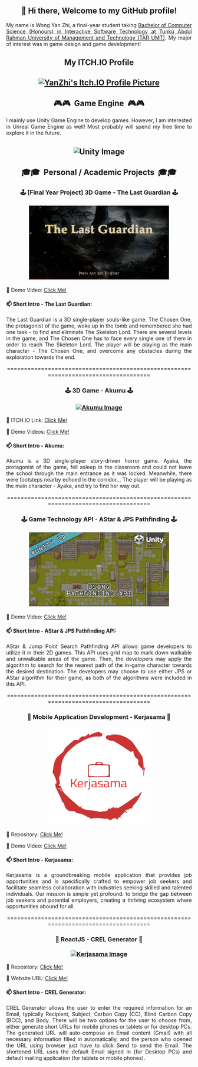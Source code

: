 <h2 align="center">
👋 Hi there, Welcome to my GitHub profile!
</h2>

<p align="justify">
My name is Wong Yan Zhi, a final-year student taking <a href="https://www.tarc.edu.my/focs/programmes/bachelor-degree/bachelor-of-computer-science-honours-in-interactive-software-technology/" alt="Link towards YanZhi's Programme of Study">Bachelor of Computer Science (Honours) in Interactive Software Technology at Tunku Abdul Rahman University of Management and Technology (TAR UMT)</a>. My major of interest was in game design and game development!
</p>

<h2 align="center">
My ITCH.IO Profile
</h2>
<h2 align="center">
<a href="https://spoiler02.itch.io" target="_blank"><img src="https://img.itch.zone/aW1nLzEzNTM3OTY3LnBuZw==/100x100%23/E%2FxdOO.png" alt="YanZhi's Itch.IO Profile Picture" width="150px" height="150px"></a>
</h2>

<h2 align="center">
🎮🎮&nbsp;&nbsp;Game Engine&nbsp;&nbsp;🎮🎮
</h2>
<p align="justify">I mainly use Unity Game Engine to develop games. However, I am interested in Unreal Game Engine as well! Most probably will spend my free time to explore it in the future.</p>
<h2 align="center">
<img src="https://www.protocol.com/media-library/unity-logo.jpg?id=30046849&width=1245&height=700&quality=85&coordinates=416%2C0%2C417%2C0" alt="Unity Image" width="410px" height="250px">
</h2>

<h2 align="center">🎓🎓&nbsp;&nbsp;Personal / Academic Projects&nbsp;&nbsp;🎓🎓</h2>

<div>
<h3 align="center">
🕹&nbsp;[Final Year Project] 3D Game - The Last Guardian&nbsp;🕹
<br> <br>
<a href="https://youtu.be/iXqZzVhZakc" target="_blank"><img src="./Images/The-Last-Guardian_Thumbnail.jpg" alt="The Last Guardian Image" width="380px" height="200px"></a>
</h3>
<p align="left">🔗 Demo Video: <a href="https://youtu.be/iXqZzVhZakc" target="_blank" alt="Link towards YT Demo - The Last Guardian">Click Me!</a>
<h4>📫 Short Intro - The Last Guardian:</h4>
<p align="justify">
The Last Guardian is a 3D single-player souls-like game. The Chosen One, the protagonist of the game, woke up in the tomb and remembered she had one task - to find and eliminate The Skeleton Lord. There are several levels in the game, and The Chosen One has to face every single one of them in order to reach The Skeleton Lord. The player will be playing as the main character - The Chosen One, and overcome any obstacles during the exploration towards the end.
</p>
</div>

<div>
<p align="center">====================================================================================</p>
<h3 align="center">
🕹&nbsp;3D Game - Akumu&nbsp;🕹
<br> <br>
<a href="https://spoiler02.itch.io/akumu" target="_blank"><img src="https://img.itch.zone/aW1nLzExMTQxODY0LnBuZw==/315x250%23c/Kzplsx.png" alt="Akumu Image" width="380px" height="200px"></a>
</h3>
<!-- <p align="left">🔗 Repository: <a href="" target="_blank" alt="Link towards Repository - Kerjasama">Click Me!</a></p> -->
<p align="left">🔗 ITCH.IO Link: <a href="https://spoiler02.itch.io/akumu" target="_blank" alt="Link towards ITCH.IO - Akumu">Click Me!</a>
<p align="left">🔗 Demo Videos: <a href="https://tinyurl.com/AkumuGameplayVideos" target="_blank" alt="Link towards YT Demo - Akumu">Click Me!</a>
<h4>📫 Short Intro - Akumu:</h4>
<p align="justify">
Akumu is a 3D single-player story-driven horror game. Ayaka, the protagonist of the game, fell asleep in the classroom and could not leave the school through the main entrance as it was locked. Meanwhile, there were footsteps nearby echoed in the corridor... The player will be playing as the main character - Ayaka, and try to find her way out.
</p>
</div>

<p align="center">====================================================================================</p>
<div>
<h3 align="center">
🕹&nbsp;Game Technology API - AStar & JPS Pathfinding&nbsp;🕹
<br> <br>
<a href="https://youtu.be/wmFuExwGLU8" target="_blank"><img src="./Images/AStar-JPS-API_Thumbnail.jpg" alt="AStar-JPS-API YT Thumbnail" width="380px" height="200px"></a>
</h3>
<!-- <p align="left">🔗 Repository: <a href="" target="_blank" alt="Link towards Repository - Kerjasama">Click Me!</a></p> -->
<p align="left">🔗 Demo Video: <a href="https://youtu.be/wmFuExwGLU8" target="_blank" alt="Link towards YT Demo - AStar JPS Pathfinding API">Click Me!</a>
<h4>📫 Short Intro - AStar & JPS Pathfinding API:</h4>
<p align="justify">
AStar & Jump Point Search Pathfinding API allows game developers to utilize it in their 2D games. This API uses grid map to mark down walkable and unwalkable areas of the game. Then, the developers may apply the algorithm to search for the nearest path of the in-game character towards the desired destination. The developers may choose to use either JPS or AStar algorithm for their game, as both of the algorithms were included in this API.
</p>
</div>

<p align="center">====================================================================================</p>
<div>
<h3 align="center">
📱&nbsp;Mobile Application Development - Kerjasama&nbsp;📱
<br> <br>
<a href="https://youtu.be/IeD_slQyLDg" target="_blank"><img src="./Images/Kerjasama_Logo.png" alt="Kerjasama Image" width="280px" height="260px"></a>
</h3>
<p align="left">🔗 Repository: <a href="https://github.com/SpoILeR02/Kerjasama" target="_blank" alt="Link towards Repository - Kerjasama">Click Me!</a></p>
<p align="left">🔗 Demo Video: <a href="https://youtu.be/IeD_slQyLDg" target="_blank" alt="Link towards YT Demo - Kerjasama">Click Me!</a>
<h4>📫 Short Intro - Kerjasama:</h4>
<p align="justify">
Kerjasama is a groundbreaking mobile application that provides job opportunities and is specifically crafted to empower job seekers and facilitate seamless collaboration with industries seeking skilled and talented individuals. Our mission is simple yet profound: to bridge the gap between job seekers and potential employers, creating a thriving ecosystem where opportunities abound for all.
</p>
</div>

<p align="center">====================================================================================</p>
<div>
<h3 align="center">
📝&nbsp;ReactJS - CREL Generator&nbsp;📝
<br> <br>
<a href="https://spoiler02.github.io/CREL-Generator/" target="_blank"><img src="https://upload.wikimedia.org/wikipedia/commons/a/a7/React-icon.svg" alt="Kerjasama Image" width="280px" height="260px"></a>
</h3>
<p align="left">🔗 Repository: <a href="https://github.com/SpoILeR02/CREL-Generator" target="_blank" alt="Link towards Repository - CREL Generator">Click Me!</a></p>
<p align="left">🔗 Website URL: <a href="https://spoiler02.github.io/CREL-Generator/" target="_blank" alt="Link towards Website - CREL Generator">Click Me!</a></p>
<h4>📫 Short Intro - CREL Generator:</h4>
<p align="justify">
CREL Generator allows the user to enter the required information for an Email, typically Recipient, Subject, Carbon Copy (CC), Blind Carbon Copy (BCC), and Body. There will be two options for the user to choose from, either generate short URLs for mobile phones or tablets or for desktop PCs. The generated URL will auto-compose an Email content (Gmail) with all necessary information filled in automatically, and the person who opened the URL using browser just have to click Send to send the Email. The shortened URL uses the default Email signed in (for Desktop PCs) and default mailing application (for tablets or mobile phones).
</p>
</div>
